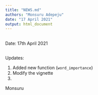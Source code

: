 ```yaml
---
title: "NEWS.md"
authors: "Monsuru Adepeju"
date: "17 April 2021"
output: html_document
---
```




##
Date: 17th April 2021
##

Updates: 

1. Added new function (`word_importance`)
2. Modify the vignette
3. 

Monsuru
